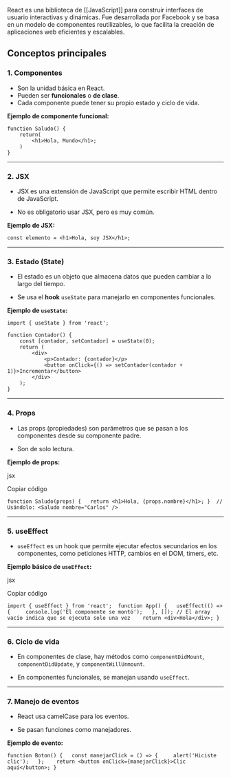 React es una biblioteca de [[JavaScript]] para construir interfaces de usuario interactivas y dinámicas. Fue desarrollada por Facebook y se basa en un modelo de componentes reutilizables, lo que facilita la creación de aplicaciones web eficientes y escalables.
## Conceptos principales

### 1. Componentes

- Son la unidad básica en React.
- Pueden ser **funcionales** o **de clase**.
- Cada componente puede tener su propio estado y ciclo de vida.

**Ejemplo de componente funcional:**
```
function Saludo() {   
	return(
		<h1>Hola, Mundo</h1>; 
	)
}
```
---
### 2. JSX

- JSX es una extensión de JavaScript que permite escribir HTML dentro de JavaScript.
    
- No es obligatorio usar JSX, pero es muy común.
    

**Ejemplo de JSX:**

`const elemento = <h1>Hola, soy JSX</h1>;`

---

### 3. Estado (State)

- El estado es un objeto que almacena datos que pueden cambiar a lo largo del tiempo.
    
- Se usa el **hook** `useState` para manejarlo en componentes funcionales.
    

**Ejemplo de `useState`:**
```
import { useState } from 'react'; 

function Contador() {   
	const [contador, setContador] = useState(0);    
	return (     
		<div>       
			<p>Contador: {contador}</p>       
			<button onClick={() => setContador(contador + 1)}>Incrementar</button>     
		</div>   
	); 
}
```


---

### 4. Props

- Las props (propiedades) son parámetros que se pasan a los componentes desde su componente padre.
    
- Son de solo lectura.
    

**Ejemplo de props:**

jsx

Copiar código

`function Saludo(props) {   return <h1>Hola, {props.nombre}</h1>; }  // Usándolo: <Saludo nombre="Carlos" />`

---

### 5. useEffect

- `useEffect` es un hook que permite ejecutar efectos secundarios en los componentes, como peticiones HTTP, cambios en el DOM, timers, etc.
    

**Ejemplo básico de `useEffect`:**

jsx

Copiar código

`import { useEffect } from 'react';  function App() {   useEffect(() => {     console.log('El componente se montó');   }, []); // El array vacío indica que se ejecuta solo una vez    return <div>Hola</div>; }`

---

### 6. Ciclo de vida

- En componentes de clase, hay métodos como `componentDidMount`, `componentDidUpdate`, y `componentWillUnmount`.
    
- En componentes funcionales, se manejan usando `useEffect`.
    

---

### 7. Manejo de eventos

- React usa camelCase para los eventos.
    
- Se pasan funciones como manejadores.
    

**Ejemplo de evento:**


`function Boton() {   const manejarClick = () => {     alert('Hiciste clic');   };    return <button onClick={manejarClick}>Clic aquí</button>; }`